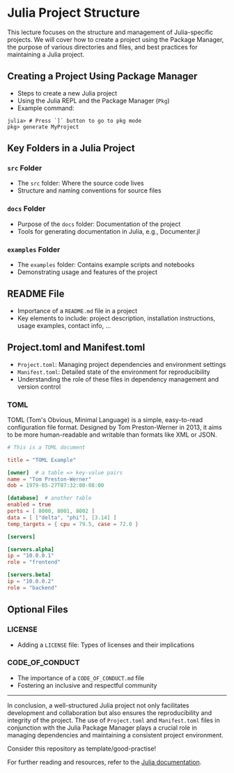 # Julia Project Structure

This lecture focuses on the structure and management of Julia-specific projects. We will cover how to create a project using the Package Manager, the purpose of various directories and files, and best practices for maintaining a Julia project.


## Creating a Project Using Package Manager

- Steps to create a new Julia project
- Using the Julia REPL and the Package Manager (`Pkg`)
- Example command:

```
julia> # Press `]` button to go to pkg mode
pkg> generate MyProject
```

## Key Folders in a Julia Project

### `src` Folder

- The `src` folder: Where the source code lives
- Structure and naming conventions for source files

### `docs` Folder

- Purpose of the `docs` folder: Documentation of the project
- Tools for generating documentation in Julia, e.g., Documenter.jl

### `examples` Folder

- The `examples` folder: Contains example scripts and notebooks
- Demonstrating usage and features of the project

## README File

- Importance of a `README.md` file in a project
- Key elements to include: project description, installation instructions, usage examples, contact info, ...

## Project.toml and Manifest.toml

- `Project.toml`: Managing project dependencies and environment settings
- `Manifest.toml`: Detailed state of the environment for reproducibility
- Understanding the role of these files in dependency management and version control

### TOML
TOML (Tom's Obvious, Minimal Language) is a simple, easy-to-read configuration file format. Designed by Tom Preston-Werner in 2013, it aims to be more human-readable and writable than formats like XML or JSON.
```toml
# This is a TOML document

title = "TOML Example"

[owner]  # a table => key-value pairs
name = "Tom Preston-Werner"
dob = 1979-05-27T07:32:00-08:00

[database]  # another table
enabled = true
ports = [ 8000, 8001, 8002 ]
data = [ ["delta", "phi"], [3.14] ]
temp_targets = { cpu = 79.5, case = 72.0 }

[servers]

[servers.alpha]
ip = "10.0.0.1"
role = "frontend"

[servers.beta]
ip = "10.0.0.2"
role = "backend"
```

## Optional Files

### LICENSE

- Adding a `LICENSE` file: Types of licenses and their implications

### CODE_OF_CONDUCT

- The importance of a `CODE_OF_CONDUCT.md` file
- Fostering an inclusive and respectful community

---

In conclusion, a well-structured Julia project not only facilitates development and collaboration but also ensures the reproducibility and integrity of the project. The use of `Project.toml` and `Manifest.toml` files in conjunction with the Julia Package Manager plays a crucial role in managing dependencies and maintaining a consistent project environment.

Consider this repository as template/good-practise!

For further reading and resources, refer to the [Julia documentation](https://docs.julialang.org/).


